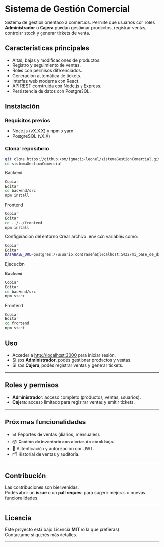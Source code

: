 # Sistema de Gestión Comercial

Sistema de gestión orientado a comercios. Permite que usuarios con roles **Administrador** o **Cajera** puedan gestionar productos, registrar ventas, controlar stock y generar tickets de venta.

## Características principales
- Altas, bajas y modificaciones de productos.
- Registro y seguimiento de ventas.
- Roles con permisos diferenciados.
- Generación automática de tickets.
- Interfaz web moderna con React.
- API REST construida con Node.js y Express.
- Persistencia de datos con PostgreSQL.

## Instalación

### Requisitos previos
- Node.js (vX.X.X) y npm o yarn
- PostgreSQL (vX.X)

### Clonar repositorio

```bash
git clone https://github.com/ignacio-leonel/sistemaGestionComercial.git
cd sistemaGestionComercial
```
Backend
```bash
Copiar
Editar
cd backend/src
npm install
```
Frontend
```bash
Copiar
Editar
cd ../../frontend
npm install
```
Configuración del entorno
Crear archivo .env con variables como:

```bash
Copiar
Editar
DATABASE_URL=postgres://usuario:contraseña@localhost:5432/mi_base_de_datos
```
Ejecución

Backend
```bash
Copiar
Editar
cd backend/src
npm start
```
Frontend
```bash
Copiar
Editar
cd frontend
npm start
```

## Uso
- Acceder a [http://localhost:3000](http://localhost:3000) para iniciar sesión.
- Si sos **Administrador**, podés gestionar productos y ventas.
- Si sos **Cajera**, podés registrar ventas y generar tickets.

---

## Roles y permisos
- **Administrador**: acceso completo (productos, ventas, usuarios).
- **Cajera**: acceso limitado para registrar ventas y emitir tickets.

---

## Próximas funcionalidades
- 📊 Reportes de ventas (diarios, mensuales).
- 📦 Gestión de inventario con alertas de stock bajo.
- 🔐 Autenticación y autorización con JWT.
- 🗂 Historial de ventas y auditoría.

---

## Contribución
Las contribuciones son bienvenidas.  
Podés abrir un **issue** o un **pull request** para sugerir mejoras o nuevas funcionalidades.

---

## Licencia
Este proyecto está bajo Licencia **MIT** (o la que prefieras).  
Contactame si querés más detalles.

---

